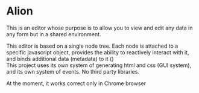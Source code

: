 # Alion
This is an editor whose purpose is to allow you to view and edit any data in any form but in a shared environment.

This editor is based on a single node tree. Each node is attached to a specific javascript object, provides the ability to reactively interact with it, and binds additional data (metadata) to it ()  
This project uses its own system of generating html and css (GUI system), and its own system of events. No third party libraries. 

At the moment, it works correct only in Chrome browser
